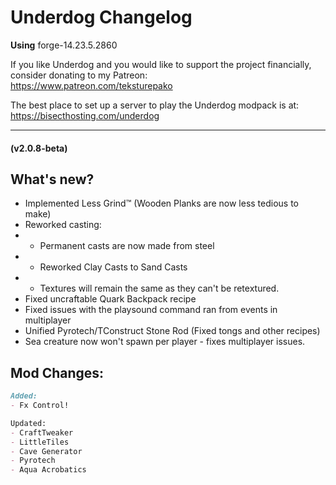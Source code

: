 # Underdog Changelog
**Using** forge-14.23.5.2860

If you like Underdog and you would like to support the project financially, consider donating to my Patreon:  
https://www.patreon.com/teksturepako

The best place to set up a server to play the Underdog modpack is at:  
https://bisecthosting.com/underdog

<!--  -->
***
#### (v2.0.8-beta)
## What's new?
- Implemented Less Grind™ (Wooden Planks are now less tedious to make)
- Reworked casting:
- - Permanent casts are now made from steel
- - Reworked Clay Casts to Sand Casts
- - Textures will remain the same as they can't be retextured.
- Fixed uncraftable Quark Backpack recipe
- Fixed issues with the playsound command ran from events in multiplayer
- Unified Pyrotech/TConstruct Stone Rod (Fixed tongs and other recipes)
- Sea creature now won't spawn per player - fixes multiplayer issues.

## Mod Changes:
```markdown
Added:
- Fx Control!

Updated:
- CraftTweaker
- LittleTiles
- Cave Generator
- Pyrotech
- Aqua Acrobatics
```
<!--  -->
